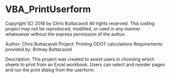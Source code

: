 # VBA_PrintUserform
Copyright (C) 2016 by Chris Buttacavoli
All rights reserved. This coding project may not be reproduced, modified, or used in any manner whatsoever without the express permission of the author.

Author: Chris Buttacavoli
Project: Printing ODOT calculations
Requirements provided by: Britney Buttacavoli

Description: This project was created to assist users in choosing which sheets to print from an Excel workbook. Users can select and reorder pages and run the print dialog from the userform.
